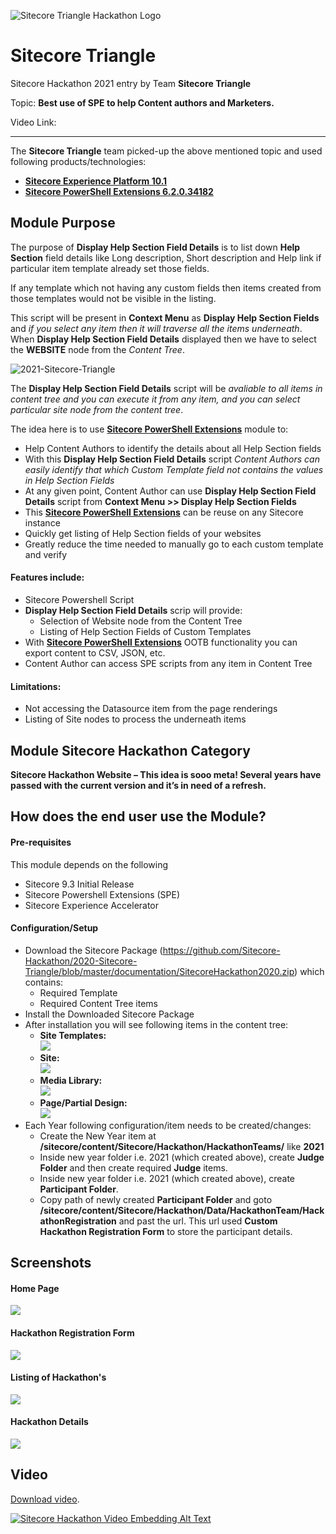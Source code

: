 
<img src="https://github.com/Sitecore-Hackathon/2021-Sitecore-Triangle/blob/main/docs/images/Team-Sitecore%20Triangle.png" alt="Sitecore Triangle Hackathon Logo" title="Sitecore Triangle Hackathon Logo" /><br />

# Sitecore Triangle

Sitecore Hackathon 2021 entry by Team **Sitecore Triangle**

Topic: **Best use of SPE to help Content authors and Marketers.**

Video Link:

---

The **Sitecore Triangle** team picked-up the above mentioned topic and used following products/technologies:

* **[Sitecore Experience Platform 10.1](https://dev.sitecore.net/Downloads/Sitecore_Experience_Platform/101/Sitecore_Experience_Platform_101.aspx/)**
* **[Sitecore PowerShell Extensions 6.2.0.34182](https://doc.sitecorepowershell.com/)**

## Module Purpose
The purpose of **Display Help Section Field Details** is to list down **Help Section** field details like Long description, Short description and Help link if particular item template already set those fields.

If any template which not having any custom fields then items created from those templates would not be visible in the listing.

This script will be present in **Context Menu** as **Display Help Section Fields** and *if you select any item then it will traverse all the items underneath*. When **Display Help Section Field Details** displayed then we have to select the **WEBSITE** node from the *Content Tree*.

<img src="https://github.com/Sitecore-Hackathon/2021-Sitecore-Triangle/blob/main/docs/images/2021-Sitecore-Triangle%20-1.png" alt="2021-Sitecore-Triangle" title="2021-Sitecore-Triangle" style="max-width:100%;">

The **Display Help Section Field Details** script will be *avaliable to all items in content tree and you can execute it from any item, and you can select particular site node from the content tree*.

The idea here is to use **[Sitecore PowerShell Extensions](https://doc.sitecorepowershell.com/)** module to:
* Help Content Authors to identify the details about all Help Section fields
* With this **Display Help Section Field Details** script *Content Authors can easily identify that which Custom Template field not contains the values in Help Section Fields*
* At any given point, Content Author can use **Display Help Section Field Details** script from **Context Menu >> Display Help Section Fields**
* This **[Sitecore PowerShell Extensions](https://twitter.com/hashtag/SCHackathon)** can be reuse on any Sitecore instance
* Quickly get listing of Help Section fields of your websites
* Greatly reduce the time needed to manually go to each custom template and verify
#### Features include:
* Sitecore Powershell Script
* **Display Help Section Field Details** scrip will provide:
    * Selection of Website node from the Content Tree
    * Listing of Help Section Fields of Custom Templates
* With **[Sitecore PowerShell Extensions](https://doc.sitecorepowershell.com/)** OOTB functionality you can export content to CSV, JSON, etc.
* Content Author can access SPE scripts from any item in Content Tree

#### Limitations:
* Not accessing the Datasource item from the page renderings
* Listing of Site nodes to process the underneath items

## Module Sitecore Hackathon Category
**Sitecore Hackathon Website – This idea is sooo meta! Several years have passed with the current version and it’s in need of a refresh.**

## How does the end user use the Module?
#### Pre-requisites
This module depends on the following
* Sitecore 9.3 Initial Release
* Sitecore Powershell Extensions (SPE)
* Sitecore Experience Accelerator

#### Configuration/Setup
* Download the Sitecore Package (https://github.com/Sitecore-Hackathon/2020-Sitecore-Triangle/blob/master/documentation/SitecoreHackathon2020.zip) which contains:
    * Required Template
    * Required Content Tree items
* Install the Downloaded Sitecore Package
* After installation you will see following items in the content tree:
    * **Site Templates:** <br/>
      <img src="https://github.com/Sitecore-Hackathon/2020-Sitecore-Triangle/blob/master/documentation/Sitecore SXA Site Templates.png" /><br />
    * **Site:** <br/>
      <img src="https://github.com/Sitecore-Hackathon/2020-Sitecore-Triangle/blob/master/documentation/Sitecore SXA Site.png" /><br />
    * **Media Library:** <br/>
      <img src="https://github.com/Sitecore-Hackathon/2020-Sitecore-Triangle/blob/master/documentation/Sitecore SXA Media Library.png" /><br />
    * **Page/Partial Design:** <br/>
      <img src="https://github.com/Sitecore-Hackathon/2020-Sitecore-Triangle/blob/master/documentation/Sitecore SXA Page-Partial Design.png" /><br />
* Each Year following configuration/item needs to be created/changes:
    * Create the New Year item at **/sitecore/content/Sitecore/Hackathon/HackathonTeams/** like **2021**
    * Inside new year folder i.e. 2021 (which created above), create **Judge Folder** and then create required **Judge** items.
    * Inside new year folder i.e. 2021 (which created above), create **Participant Folder**.
    * Copy path of newly created **Participant Folder** and goto **/sitecore/content/Sitecore/Hackathon/Data/HackathonTeam/HackathonRegistration** and past the url. This url used **Custom Hackathon Registration Form** to store the participant details.
    
   

## Screenshots
#### Home Page
<img src="https://github.com/Sitecore-Hackathon/2020-Sitecore-Triangle/blob/master/documentation/HomePage.jpg" /><br />

#### Hackathon Registration Form
<img src="https://github.com/Sitecore-Hackathon/2020-Sitecore-Triangle/blob/master/documentation/Hackathon-RegistrationForm.png" /><br />

#### Listing of Hackathon's
<img src="https://github.com/Sitecore-Hackathon/2020-Sitecore-Triangle/blob/master/documentation/Hackathon-Listing.png" /><br />

#### Hackathon Details
<img src="https://github.com/Sitecore-Hackathon/2020-Sitecore-Triangle/blob/master/documentation/Hackathon-Details.png" /><br />

## Video

[Download video](https://drive.google.com/file/d/1yxxlIfTJO9idTdkE40c6QIHNuVHTVa_V/view?usp=drivesdk).

[![Sitecore Hackathon Video Embedding Alt Text](https://github.com/Sitecore-Hackathon/2020-Sitecore-Triangle/blob/master/documentation/VideoThubnailImage.jpg)](https://drive.google.com/file/d/1yxxlIfTJO9idTdkE40c6QIHNuVHTVa_V/view?usp=drivesd)

